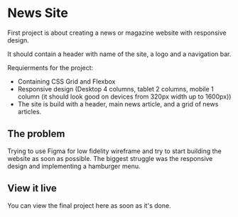 # News Site

First project is about creating a news or magazine website with responsive design. 

It should contain a header with name of the site, a logo and a navigation bar.

Requierments for the project:
- Containing CSS Grid and Flexbox
- Responsive design (Desktop 4 columns, tablet 2 columns, mobile 1 column (it should look good on devices from 320px width up to 1600px))
- The site is build with a header, main news article, and a grid of news articles.

## The problem

Trying to use Figma for low fidelity wireframe and try to start building the website as soon as possible.
The biggest struggle was the responsive design and implementing a hamburger menu.

## View it live
You can view the final project here as soon as it's done.
